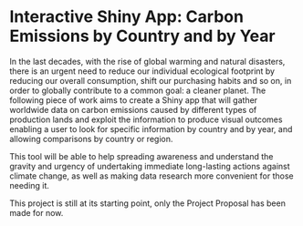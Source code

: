 # Interactive Shiny App: Carbon Emissions by Country and by Year

In the last decades, with the rise of global warming and natural disasters, there is an urgent need to reduce our individual ecological footprint by reducing our overall consumption, shift our purchasing habits and so on, in order to globally contribute to a common goal: a cleaner planet.
The following piece of work aims to create a Shiny app that will gather worldwide data on carbon emissions caused by different types of production lands and exploit the information to produce visual outcomes enabling a user to look for specific information by country and by year, and allowing comparisons by country or region. 

This tool will be able to help spreading awareness and understand the gravity and urgency of undertaking immediate long-lasting actions against climate change, as well as making data research more convenient for those needing it.

This project is still at its starting point, only the Project Proposal has been made for now.
